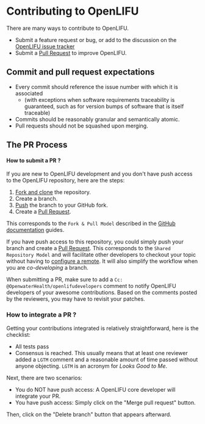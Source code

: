Contributing to OpenLIFU
===============================

There are many ways to contribute to OpenLIFU.

  * Submit a feature request or bug, or add to the discussion on the [OpenLIFU issue tracker][is]
  * Submit a [Pull Request][pr] to improve OpenLIFU.

## Commit and pull request expectations

- Every commit should reference the issue number with which it is associated
  - (with exceptions when software requirements traceability is guaranteed, such as for version bumps of software that is itself traceable)
- Commits should be reasonably granular and semantically atomic.
- Pull requests should not be squashed upon merging.

The PR Process
-----------------------------------

#### How to submit a PR ?

If you are new to OpenLIFU development and you don't have push access to the OpenLIFU
repository, here are the steps:

1. [Fork and clone][fk] the repository.
3. Create a branch.
4. [Push][push] the branch to your GitHub fork.
5. Create a [Pull Request][pr].

This corresponds to the `Fork & Pull Model` described in the [GitHub documentation](https://docs.github.com/en/pull-requests/collaborating-with-pull-requests/getting-started/about-collaborative-development-models)
guides.

If you have push access to this repository, you could simply push your branch
and create a [Pull Request][pr]. This corresponds to the `Shared Repository Model`
and will facilitate other developers to checkout your topic without having to
[configure a remote](https://help.github.com/articles/configuring-a-remote-for-a-fork/).
It will also simplify the workflow when you are _co-developing_ a branch.

When submitting a PR, make sure to add a `Cc: @OpenwaterHealth/openlifudevelopers` comment to
notify OpenLIFU developers of your awesome contributions. Based on the
comments posted by the reviewers, you may have to revisit your patches.

### How to integrate a PR ?

Getting your contributions integrated is relatively straightforward, here
is the checklist:

* All tests pass
* Consensus is reached. This usually means that at least one reviewer added a `LGTM` comment
and a reasonable amount of time passed without anyone objecting. `LGTM` is an
acronym for _Looks Good to Me_.

Next, there are two scenarios:
* You do NOT have push access: A OpenLIFU core developer will integrate your PR.
* You have push access: Simply click on the "Merge pull request" button.

Then, click on the "Delete branch" button that appears afterward.


[fk]: http://help.github.com/forking/
[push]: https://help.github.com/articles/pushing-to-a-remote/
[pr]: https://github.com/OpenwaterHealth/OpenLIFU-app/merge_requests
[is]: https://github.com/OpenwaterHealth/OpenLIFU-app/issues

